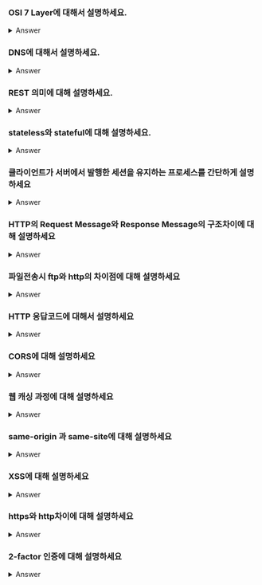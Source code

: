 ### OSI 7 Layer에 대해서 설명하세요.

<details>
   <summary> Answer </summary>
<br />
   컴퓨터 네트워크 프로토콜을 기능에 따라 계층별로 나눈 것으로 물리 계층, 데이터 링크 계층, 네트워크 계층, 전송 계층, 세션 계층, 표현 계층, 응용 계층으로 이루어진다.<br />
   계층을 나눔으로써 네트워크가 일어나는 과정들을 명확하게 알아볼 수 있고, 각 계층의 내부를 자유롭게 설계할 수 있다.<br />
   네트워크 통신 과정에서 응용 계층부터 차례로 헤더가 붙으며 캡슐화되고 반대로 물리 계층부터 차례로 사용한 헤더를 떼어내며 역캡슐화한다.<br />
</details>

### DNS에 대해서 설명하세요.

<details>
   <summary> Answer </summary>
<br />
   도메인 네임과 IP 주소를 서로 변환해주는 시스템이다.<br />
   Local DNS Server와 Root DNS Server, TLD Server 등을 거치며 변환된다.<br />
</details>

### REST 의미에 대해 설명하세요.
   
<details>
   <summary> Answer </summary>
<br />
   심플한 인터페이스를 설계하기 위한 아키텍처이다. HTTP와 잘 어울리고, 유연성이 높은 방식이다. 그래서 특히 MSA에서는 대부분 REST API를 도입한다.<br />
   Uniform Interface, Stateless, Cacheable, Self-descriptiveness, Layered System, Server-Client 구조 등을 특징으로 꼽을 수 있다.<br />
   HTTP 상의 REST API는 URI로 자원을 나타내고, Method로 자원에 대한 행위를 표현한다.<br />
</details>
   

### stateless와 stateful에 대해 설명하세요.  
  
<details>
   <summary> Answer </summary>
<br />
   상태와 관계 없이 같은 요청에 대해 같은 응답을 유지하면 stateless한 것이고, 상태에 따라 다른 동작을 하면 stateful한 것이다.<br />
   응답하는 쪽(Server)에서 요청하는 쪽(Client)의 정보를 가지고 있으면 stateful하다고 한다.<br />
   HTTP의 경우, 기본적으로 stateless한 프로토콜로 각 요청은 서로 분리된 트랜잭션을 가진다. <br />
   그래서 사용자 인증 정보 등 유지 되어야하는 정보가 있을 경우, 쿠키와 세션 등을 사용하여 stateful하게 동작할 수 있다.<br />
</details>


### 클라이언트가 서버에서 발행한 세션을 유지하는 프로세스를 간단하게 설명하세요

<details>
   <summary> Answer </summary>
<br />
   클라이언트가 session id 없이 요청을 한 경우, 서버는 새로 session id를 발급하여 세션 정보들을 서버에 저장해두고 response에는 session id를 담아 응답한다.<br />
   이 때, Set-cookie 헤더를 이용해 클라이언트에서 session id를 저장해놓을 수 있도록 한다.<br />
   클라이언트는 이후 요청을 보낼 때 헤더에 session id 값을 담아 보내면, 서버에서는 session id에 해당하는 정보들을 활용할 수 있게 된다.<br />
</details>

### HTTP의 Request Message와 Response Message의 구조차이에 대해 설명하세요

<details>
   <summary> Answer </summary>
<br />
   헤더와 바디로 나누어져 있는 것은 같고, 메시지 헤더가 리퀘스트 라인이나 상태 라인을 포함한다는 점이 서로 다르다.<br />
   Request는 HTTP 버전과 메소드, URI를 담은 리퀘스트 라인을 포함하고 있다.<br />
   Response는 HTTP 버전과 결과를 나타내는 상태 코드, 설명을 담은 상태 라인을 포함하고 있다.<br />
</details>

### 파일전송시 ftp와 http의 차이점에 대해 설명하세요

<details>
   <summary> Answer </summary>
<br />
   FTP는 양방향 프로토콜로 한번 커넥션을 맺고 파일업/다운로드를 여러번 수행하고 커넥션을 해제할 수 있다.<br />
   HTTP는 단방향 프로토콜로 한번의 커넥션으로 하나의 요청->응답을 통해 파일업/다운로드를 수행한다.<br />
</details>

### HTTP 응답코드에 대해서 설명하세요

<details>
   <summary> Answer </summary>
<br />
   
</details>

### CORS에 대해 설명하세요

<details>
   <summary> Answer </summary>
<br />
   
</details>

### 웹 캐싱 과정에 대해 설명하세요

<details>
   <summary> Answer </summary>
<br />
   웹 애플리케이션 서버 앞단에 캐싱 프록시 서버를 추가하여 새로운 리퀘스트가 들어왔을 때 캐시 서버에서 실제 서버의 응답을 캐싱해두고
다음 번에 같은 리퀘스트가 들어온 경우 웹 애플리케이션 서버에 요청을 보내지 않고 직접 캐시된 응답을 반환한다. 
</details>

### same-origin 과 same-site에 대해 설명하세요

<details>
   <summary> Answer </summary>
<br />
   same-origin : scheme, host, port가 모두 같음
   same-site : 서브도메인을 제외하고 TLD와 그 다음 도메인만 같으면 same-site. (example.com)

   same-site는 쿠키 설정 시 공유 기준이 된다. 
</details>

### XSS에 대해 설명하세요

<details>
   <summary> Answer </summary>
<br />
   사용자 입력 값에 스크립트를 넣어 해당 스크립트를 실행시키는 공격이다. 
   저장되는 입력 값에 스크립트를 삽입해 지속적으로 공격하는 방식을 Stored XSS라고 하며
   일회성으로 요청 파라미터에 스크립트를 삽입하는 방식을 Reflected XSS라고 한다. 
   Reflected XSS는 보통 브라우저에 차단 처리가 되어있다. 
   사용자 정보 탈취나 브라우저에서 악성 스크립트가 실행되도록 하는 방식이기 때문에 공격대상은 서버보다는 클라이언트가 된다. 
   CSRF는 사용자가 인증되어있는 상태를 이용해서 서버를 대상으로 공격하는 방식이다. 
</details>

### https와 http차이에 대해 설명하세요

<details>
   <summary> Answer </summary>
<br />
   https는 http프로토콜에 HTTP over TLS, HTTP over SSL, HTTP Secure 등의 암호화 처리가 포함된 방식이다. 포트가 80, 443으로 서로 다르다.
</details>

### 2-factor 인증에 대해 설명하세요

<details>
   <summary> Answer </summary>
<br />
   아이디, 비밀번호 외에 전화번호 인증이나 OTP 등 추가적인 인증을 거치도록 하는 방식이다.
</details>
